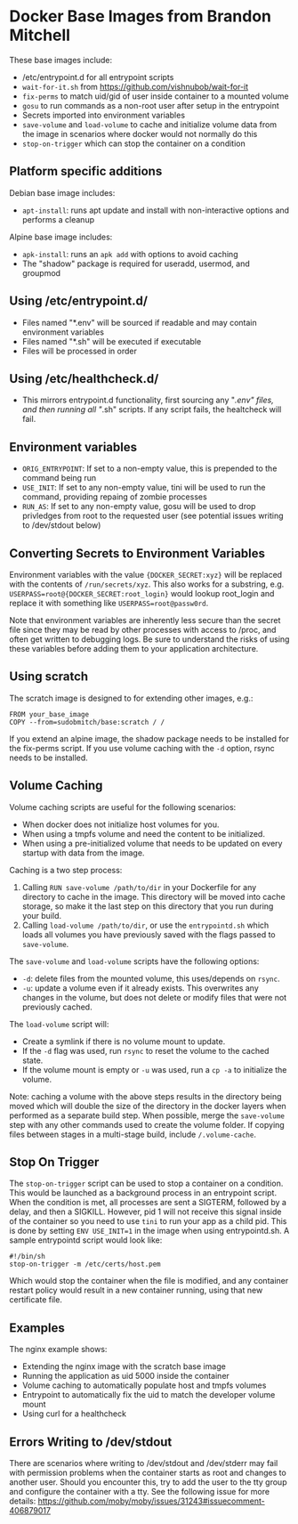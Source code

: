 # Docker Base Images from Brandon Mitchell

These base images include:

- /etc/entrypoint.d for all entrypoint scripts
- `wait-for-it.sh` from https://github.com/vishnubob/wait-for-it
- `fix-perms` to match uid/gid of user inside container to a mounted volume
- `gosu` to run commands as a non-root user after setup in the entrypoint
- Secrets imported into environment variables 
- `save-volume` and `load-volume` to cache and initialize volume data from the
  image in scenarios where docker would not normally do this
- `stop-on-trigger` which can stop the container on a condition

## Platform specific additions

Debian base image includes:

- `apt-install`: runs apt update and install with non-interactive options and
  performs a cleanup

Alpine base image includes:

- `apk-install`: runs an `apk add` with options to avoid caching
- The "shadow" package is required for useradd, usermod, and groupmod

## Using /etc/entrypoint.d/

- Files named "*.env" will be sourced if readable and may contain environment
  variables
- Files named "*.sh" will be executed if executable
- Files will be processed in order

## Using /etc/healthcheck.d/

- This mirrors entrypoint.d functionality, first sourcing any "*.env" files,
  and then running all "*.sh" scripts. If any script fails, the healtcheck
  will fail.

## Environment variables

- `ORIG_ENTRYPOINT`: If set to a non-empty value, this is prepended to the
  command being run
- `USE_INIT`: If set to any non-empty value, tini will be used to run the
  command, providing repaing of zombie processes
- `RUN_AS`: If set to any non-empty value, gosu will be used to drop privledges
  from root to the requested user (see potential issues writing to /dev/stdout
  below)

## Converting Secrets to Environment Variables

Environment variables with the value `{DOCKER_SECRET:xyz}` will be replaced
with the contents of `/run/secrets/xyz`. This also works for a substring,
e.g. `USERPASS=root@{DOCKER_SECRET:root_login}` would lookup root_login
and replace it with something like `USERPASS=root@passw0rd`.

Note that environment variables are inherently less secure than the secret file
since they may be read by other processes with access to /proc, and often get
written to debugging logs. Be sure to understand the risks of using these
variables before adding them to your application architecture.

## Using scratch

The scratch image is designed to for extending other images, e.g.:

```
FROM your_base_image
COPY --from=sudobmitch/base:scratch / /
```

If you extend an alpine image, the shadow package needs to be installed for
the fix-perms script. If you use volume caching with the `-d` option, rsync
needs to be installed.

## Volume Caching

Volume caching scripts are useful for the following scenarios:

- When docker does not initialize host volumes for you.
- When using a tmpfs volume and need the content to be initialized.
- When using a pre-initialized volume that needs to be updated on every startup
  with data from the image.

Caching is a two step process:

1. Calling `RUN save-volume /path/to/dir` in your Dockerfile for any directory
   to cache in the image. This directory will be moved into cache storage,
   so make it the last step on this directory that you run during your build.
2. Calling `load-volume /path/to/dir`, or use the `entrypointd.sh` which loads
   all volumes you have previously saved with the flags passed to `save-volume`.

The `save-volume` and `load-volume` scripts have the following options:

- `-d`: delete files from the mounted volume, this uses/depends on `rsync`.
- `-u`: update a volume even if it already exists. This overwrites any changes
  in the volume, but does not delete or modify files that were not previously
  cached.

The `load-volume` script will:

- Create a symlink if there is no volume mount to update.
- If the `-d` flag was used, run `rsync` to reset the volume to the cached
  state.
- If the volume mount is empty or `-u` was used, run a `cp -a` to initialize
  the volume.

Note: caching a volume with the above steps results in the directory being
moved which will double the size of the directory in the docker layers when
performed as a separate build step. When possible, merge the `save-volume`
step with any other commands used to create the volume folder. If copying
files between stages in a multi-stage build, include `/.volume-cache`.

## Stop On Trigger

The `stop-on-trigger` script can be used to stop a container on a condition.
This would be launched as a background process in an entrypoint script. When
the condition is met, all processes are sent a SIGTERM, followed by a delay,
and then a SIGKILL. However, pid 1 will not receive this signal inside of the
container so you need to use `tini` to run your app as a child pid. This is
done by setting `ENV USE_INIT=1` in the image when using entrypointd.sh. A
sample entrypointd script would look like:

```
#!/bin/sh
stop-on-trigger -m /etc/certs/host.pem
```

Which would stop the container when the file is modified, and any container
restart policy would result in a new container running, using that new
certificate file.

## Examples

The nginx example shows:

- Extending the nginx image with the scratch base image
- Running the application as uid 5000 inside the container
- Volume caching to automatically populate host and tmpfs volumes
- Entrypoint to automatically fix the uid to match the developer volume mount
- Using curl for a healthcheck

## Errors Writing to /dev/stdout

There are scenarios where writing to /dev/stdout and /dev/stderr may fail with
permission problems when the container starts as root and changes to another
user. Should you encounter this, try to add the user to the tty group and
configure the container with a tty. See the following issue for more details:
https://github.com/moby/moby/issues/31243#issuecomment-406879017

